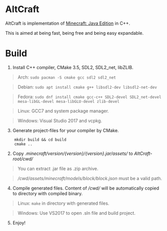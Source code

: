 # AltCraft
AltCraft is implementation of [Minecraft: Java Edition](https://minecraft.net) in C++.

This is aimed at being fast, being free and being easy expandable.

# Build
1. Install C++ compiler, CMake 3.5, SDL2, SDL2_net, libZLIB.

>Arch: `sudo pacman -S cmake gcc sdl2 sdl2_net`

>Debian: `sudo apt install cmake g++ libsdl2-dev libsdl2-net-dev`

>Fedora: `sudo dnf install cmake gcc-c++ SDL2-devel SDL2_net-devel mesa-libGL-devel mesa-libGLU-devel zlib-devel`

>Linux: GCC7 and system package manager.

>Windows: Visual Studio 2017 and vcpkg.
3. Generate project-files for your compiler by CMake.
```
    mkdir build && cd build
    cmake ..
```
2. Copy *.minecraft/version/{version}/{version}.jar/assets/* to *AltCraft-root/cwd/*
>You can extract .jar file as .zip archive.

>*/cwd/assets/minecraft/models/block/block.json* must be a valid path.
4. Compile generated files. Content of */cwd/* will be automatically copied to directory with compiled binary.
>Linux: `make` in directory with generated files.

>Windows: Use VS2017 to open .sln file and build project.
5. Enjoy!
